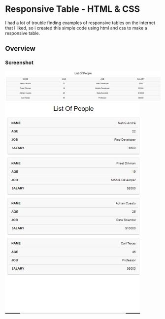 # Responsive Table - HTML & CSS

I had a lot of trouble finding examples of responsive tables on the internet that I liked, so i created this simple code using html and css to make a responsive table.

## Overview

### Screenshot

![](./images/table-desktop.png)
![](./images/table-mobile.png)